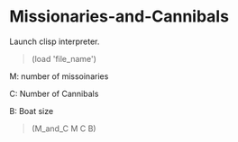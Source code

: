 # Missionaries-and-Cannibals
Launch clisp interpreter.

>(load 'file_name')

M: number of missoinaries

C: Number of Cannibals

B: Boat size

>(M_and_C M C B)

